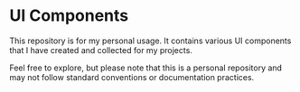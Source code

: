 # UI Components

This repository is for my personal usage. It contains various UI components that I have created and collected for my projects.

Feel free to explore, but please note that this is a personal repository and may not follow standard conventions or documentation practices.
